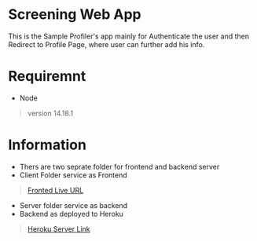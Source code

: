 # Screening Web App
This is the Sample Profiler's app mainly for Authenticate the user and then Redirect to Profile Page, where user can further add his info.

# Requiremnt 
* Node
 > version 14.18.1


# Information

- Thers are two seprate folder for frontend and backend server
- Client Folder service as Frontend
> [Fronted Live URL](https://the-awesome-saifishaddil-site.netlify.app/)

- Server folder service as backend
- Backend as deployed to Heroku
> [Heroku Server Link](https://profilersapp.herokuapp.com/api) 







